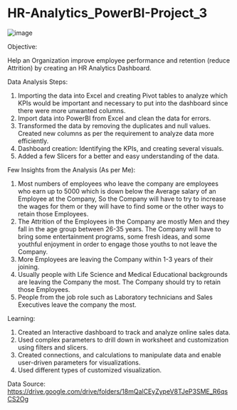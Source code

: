 # HR-Analytics_PowerBI-Project_3

![image](https://github.com/Nikki9529/HR-Analytics_PowerBI-Project_3/assets/138506756/b6db4167-0658-47db-9810-f41834300658)


Objective:

Help an Organization improve employee performance and retention (reduce Attrition) by creating an HR Analytics Dashboard.


Data Analysis Steps:

1. Importing the data into Excel and creating Pivot tables to analyze which KPIs would be important and necessary to put into the dashboard since there were more unwanted columns.
2. Import data into PowerBI from Excel and clean the data for errors.
3. Transformed the data by removing the duplicates and null values. Created new columns as per the requirement to analyze data more efficiently. 
4. Dashboard creation: Identifying the KPIs, and creating several visuals.
5. Added a few Slicers for a better and easy understanding of the data.


Few Insights from the Analysis (As per Me):
1. Most numbers of employees who leave the company are employees who earn up to 5000 which is down below the Average salary of an Employee at the Company, So the Company will have to try to increase the wages for them or they will have to find some or the other ways to retain those Employees.
2. The Attrition of the Employees in the Company are mostly Men and they fall in the age group between 26-35 years. The Company will have to bring some entertainment programs, some fresh ideas, and some youthful enjoyment in order to engage those youths to not leave the Company.
3. More Employees are leaving the Company within 1-3 years of their joining.
4. Usually people with Life Science and Medical Educational backgrounds are leaving the Company the most. The Company should try to retain those Employees.
5. People from the job role such as Laboratory technicians and Sales Executives leave the company the most. 


Learning:

1. Created an Interactive dashboard to track and analyze online sales data.
2. Used complex parameters to drill down in worksheet and customization using filters and slicers.
3. Created connections, and calculations to manipulate data and enable user-driven parameters for visualizations.
4. Used different types of customized visualization.


Data Source: https://drive.google.com/drive/folders/18mQalCEyZypeV8TJeP3SME_R6qsCS2Og
